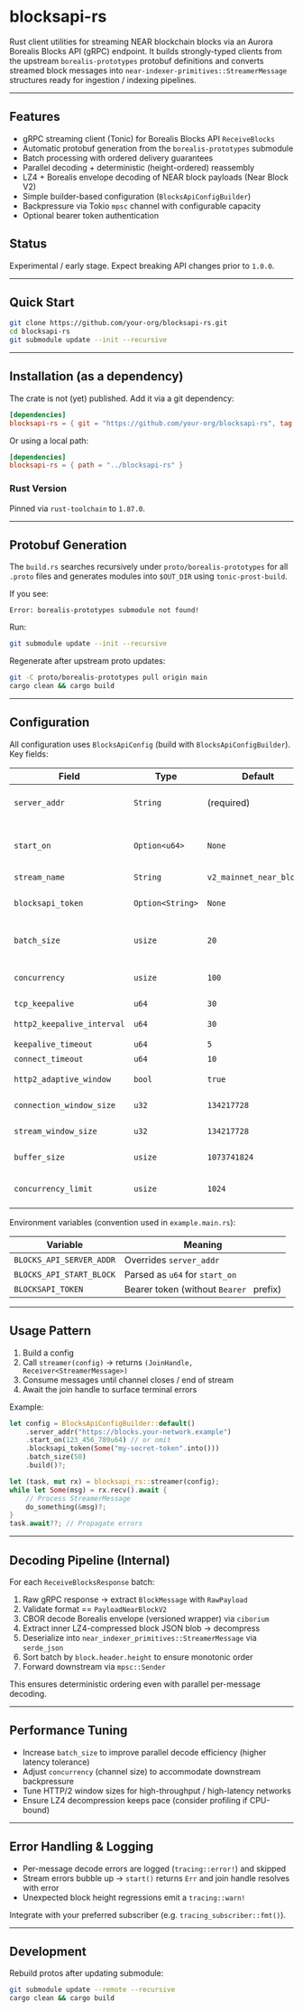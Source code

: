 # blocksapi-rs

Rust client utilities for streaming NEAR blockchain blocks via an Aurora Borealis Blocks API (gRPC) endpoint. It builds strongly-typed clients from the upstream `borealis-prototypes` protobuf definitions and converts streamed block messages into `near-indexer-primitives::StreamerMessage` structures ready for ingestion / indexing pipelines.

---

## Features

- gRPC streaming client (Tonic) for Borealis Blocks API `ReceiveBlocks`
- Automatic protobuf generation from the `borealis-prototypes` submodule
- Batch processing with ordered delivery guarantees
- Parallel decoding + deterministic (height-ordered) reassembly
- LZ4 + Borealis envelope decoding of NEAR block payloads (Near Block V2)
- Simple builder-based configuration (`BlocksApiConfigBuilder`)
- Backpressure via Tokio `mpsc` channel with configurable capacity
- Optional bearer token authentication

## Status

Experimental / early stage. Expect breaking API changes prior to `1.0.0`.

---

## Quick Start

```bash
git clone https://github.com/your-org/blocksapi-rs.git
cd blocksapi-rs
git submodule update --init --recursive
```
---

## Installation (as a dependency)

The crate is not (yet) published. Add it via a git dependency:

```toml
[dependencies]
blocksapi-rs = { git = "https://github.com/your-org/blocksapi-rs", tag = "v0.1.0" }
```

Or using a local path:

```toml
[dependencies]
blocksapi-rs = { path = "../blocksapi-rs" }
```

### Rust Version
Pinned via `rust-toolchain` to `1.87.0`.

---

## Protobuf Generation

The `build.rs` searches recursively under `proto/borealis-prototypes` for all `.proto` files and generates modules into `$OUT_DIR` using `tonic-prost-build`.

If you see:

```
Error: borealis-prototypes submodule not found!
```

Run:

```bash
git submodule update --init --recursive
```

Regenerate after upstream proto updates:

```bash
git -C proto/borealis-prototypes pull origin main
cargo clean && cargo build
```

---

## Configuration

All configuration uses `BlocksApiConfig` (build with `BlocksApiConfigBuilder`). Key fields:

| Field | Type | Default | Description |
|-------|------|---------|-------------|
| `server_addr` | `String` | (required) | gRPC endpoint base URL (e.g. `http://localhost:4300`). |
| `start_on` | `Option<u64>` | `None` | Specific block height to target (closest). If `None`, starts from latest available. |
| `stream_name` | `String` | `v2_mainnet_near_blocks` | Server stream identifier. |
| `blocksapi_token` | `Option<String>` | `None` | Bearer auth token if server requires authentication. |
| `batch_size` | `usize` | `20` | Messages accumulated before parallel decode & ordered dispatch. |
| `concurrency` | `usize` | `100` | Size of internal `mpsc` channel (and spawn concurrency). |
| `tcp_keepalive` | `u64` | `30` | TCP keepalive (s). |
| `http2_keepalive_interval` | `u64` | `30` | HTTP/2 PING interval (s). |
| `keepalive_timeout` | `u64` | `5` | Keepalive timeout (s). |
| `connect_timeout` | `u64` | `10` | Connection timeout (s). |
| `http2_adaptive_window` | `bool` | `true` | Enable adaptive flow control in h2. |
| `connection_window_size` | `u32` | `134217728` | Initial connection window (bytes). |
| `stream_window_size` | `u32` | `134217728` | Initial per-stream window (bytes). |
| `buffer_size` | `usize` | `1073741824` | Tonic buffer size (bytes). |
| `concurrency_limit` | `usize` | `1024` | Max concurrent HTTP/2 streams/requests. |

Environment variables (convention used in `example.main.rs`):

| Variable | Meaning |
|----------|---------|
| `BLOCKS_API_SERVER_ADDR` | Overrides `server_addr` |
| `BLOCKS_API_START_BLOCK` | Parsed as `u64` for `start_on` |
| `BLOCKSAPI_TOKEN` | Bearer token (without `Bearer ` prefix) |

---

## Usage Pattern

1. Build a config
2. Call `streamer(config)` → returns `(JoinHandle, Receiver<StreamerMessage>)`
3. Consume messages until channel closes / end of stream
4. Await the join handle to surface terminal errors

Example:

```rust
let config = BlocksApiConfigBuilder::default()
	.server_addr("https://blocks.your-network.example")
	.start_on(123_456_789u64) // or omit
	.blocksapi_token(Some("my-secret-token".into()))
	.batch_size(50)
	.build()?;

let (task, mut rx) = blocksapi_rs::streamer(config);
while let Some(msg) = rx.recv().await {
	// Process StreamerMessage
	do_something(&msg)?;
}
task.await??; // Propagate errors
```

---

## Decoding Pipeline (Internal)

For each `ReceiveBlocksResponse` batch:

1. Raw gRPC response → extract `BlockMessage` with `RawPayload`
2. Validate format == `PayloadNearBlockV2`
3. CBOR decode Borealis envelope (versioned wrapper) via `ciborium`
4. Extract inner LZ4-compressed block JSON blob → decompress
5. Deserialize into `near_indexer_primitives::StreamerMessage` via `serde_json`
6. Sort batch by `block.header.height` to ensure monotonic order
7. Forward downstream via `mpsc::Sender`

This ensures deterministic ordering even with parallel per-message decoding.

---

## Performance Tuning

- Increase `batch_size` to improve parallel decode efficiency (higher latency tolerance)
- Adjust `concurrency` (channel size) to accommodate downstream backpressure
- Tune HTTP/2 window sizes for high-throughput / high-latency networks
- Ensure LZ4 decompression keeps pace (consider profiling if CPU-bound)

---

## Error Handling & Logging

- Per-message decode errors are logged (`tracing::error!`) and skipped
- Stream errors bubble up → `start()` returns `Err` and join handle resolves with error
- Unexpected block height regressions emit a `tracing::warn!`

Integrate with your preferred subscriber (e.g. `tracing_subscriber::fmt()`).

---

## Development

Rebuild protos after updating submodule:

```bash
git submodule update --remote --recursive
cargo clean && cargo build
```
